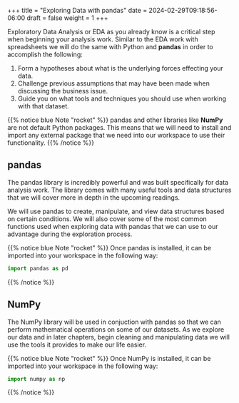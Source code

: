 +++
title = "Exploring Data with pandas"
date = 2024-02-29T09:18:56-06:00
draft = false
weight = 1
+++

Exploratory Data Analysis or EDA as you already know is a critical step when beginning your analysis work. Similar to the EDA work with spreadsheets we will do the same with Python and **pandas** in order to accomplish the following:

1. Form a hypotheses about what is the underlying forces effecting your data.
1. Challenge previous assumptions that may have been made when discussing the business issue.
1. Guide you on what tools and techniques you should use when working with that dataset.

{{% notice blue Note "rocket" %}}
pandas and other libraries like **NumPy** are not default Python packages. This means that we will need to install and import any external package that we need into our workspace to use their functionality.
{{% /notice %}}

## pandas

The pandas library is incredibly powerful and was built specifically for data analysis work. The library comes with many useful tools and data structures that we will cover more in depth in the upcoming readings.

We will use pandas to create, manipulate, and view data structures based on certain conditions. We will also cover some of the most common functions used when exploring data with pandas that we can use to our advantage during the exploration process.

{{% notice blue Note "rocket" %}}
Once pandas is installed, it can be imported into your workspace in the following way:

```python
import pandas as pd
```
{{% /notice %}}

## NumPy

The NumPy library will be used in conjuction with pandas so that we can perform mathematical operations on some of our datasets. As we explore our data and in later chapters, begin cleaning and manipulating data we will use the tools it provides to make our life easier.

{{% notice blue Note "rocket" %}}
Once NumPy is installed, it can be imported into your workspace in the following way:

```python
import numpy as np
```
{{% /notice %}}